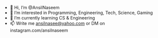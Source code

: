 - 👋 Hi, I’m @AnsilNaseem
- 👀 I’m interested in Programming, Engineering, Tech, Science, Gaming
- 🌱 I’m currently learning CS & Engineering
- 📫 Write me ansilnasee@yahoo.com or DM on instagram.com/ansilnaseem

